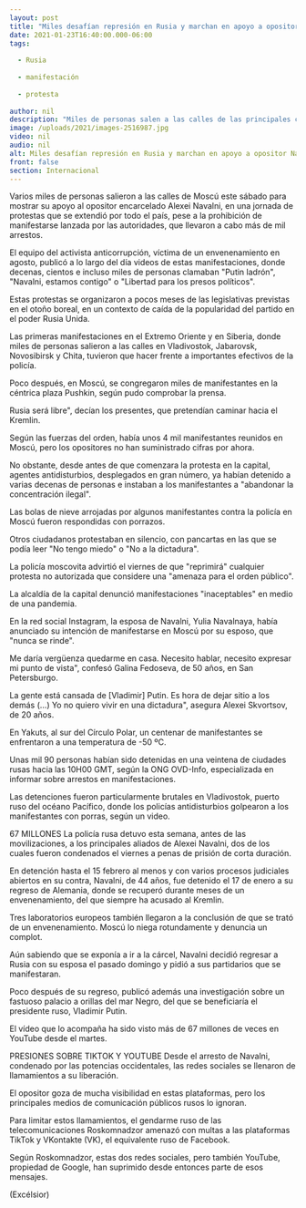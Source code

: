 ```yaml
---
layout: post
title: "Miles desafían represión en Rusia y marchan en apoyo a opositor Navalni"
date: 2021-01-23T16:40:00.000-06:00
tags:
  
  - Rusia
  
  - manifestación
  
  - protesta
  
author: nil
description: "Miles de personas salen a las calles de las principales ciudades de Rusia para mostrar su apoyo al opositor encarcelado Alexei Navalni, pese a la prohibición de manifestarse"
image: /uploads/2021/images-2516987.jpg
video: nil
audio: nil
alt: Miles desafían represión en Rusia y marchan en apoyo a opositor Navalni
front: false
section: Internacional
---
```


Varios miles de personas salieron a las calles de Moscú este sábado para mostrar su apoyo al opositor encarcelado Alexei Navalni, en una jornada de protestas que se extendió por todo el país, pese a la prohibición de manifestarse lanzada por las autoridades, que llevaron a cabo más de mil arrestos.

El equipo del activista anticorrupción, víctima de un envenenamiento en agosto, publicó a lo largo del día videos de estas manifestaciones, donde decenas, cientos e incluso miles de personas clamaban "Putin ladrón", "Navalni, estamos contigo" o "Libertad para los presos políticos".

Estas protestas se organizaron a pocos meses de las legislativas previstas en el otoño boreal, en un contexto de caída de la popularidad del partido en el poder Rusia Unida.

Las primeras manifestaciones en el Extremo Oriente y en Siberia, donde miles de personas salieron a las calles en Vladivostok, Jabarovsk, Novosibirsk y Chita, tuvieron que hacer frente a importantes efectivos de la policía.

Poco después, en Moscú, se congregaron miles de manifestantes en la céntrica plaza Pushkin, según pudo comprobar la prensa.

Rusia será libre", decían los presentes, que pretendían caminar hacia el Kremlin.

Según las fuerzas del orden, había unos 4 mil manifestantes reunidos en Moscú, pero los opositores no han suministrado cifras por ahora.

No obstante, desde antes de que comenzara la protesta en la capital, agentes antidisturbios, desplegados en gran número, ya habían detenido a varias decenas de personas e instaban a los manifestantes a "abandonar la concentración ilegal".

Las bolas de nieve arrojadas por algunos manifestantes contra la policía en Moscú fueron respondidas con porrazos.

Otros ciudadanos protestaban en silencio, con pancartas en las que se podía leer "No tengo miedo" o "No a la dictadura".

La policía moscovita advirtió el viernes de que "reprimirá" cualquier protesta no autorizada que considere una "amenaza para el orden público".

La alcaldía de la capital denunció manifestaciones "inaceptables" en medio de una pandemia.

En la red social Instagram, la esposa de Navalni, Yulia Navalnaya, había anunciado su intención de manifestarse en Moscú por su esposo, que "nunca se rinde".

Me daría vergüenza quedarme en casa. Necesito hablar, necesito expresar mi punto de vista", confesó Galina Fedoseva, de 50 años, en San Petersburgo.

 
La gente está cansada de [Vladimir] Putin. Es hora de dejar sitio a los demás (...) Yo no quiero vivir en una dictadura", asegura Alexei Skvortsov, de 20 años.

En Yakuts, al sur del Círculo Polar, un centenar de manifestantes se enfrentaron a una temperatura de -50 ºC.

Unas mil 90 personas habían sido detenidas en una veintena de ciudades rusas hacia las 10H00 GMT, según la ONG OVD-Info, especializada en informar sobre arrestos en manifestaciones.

Las detenciones fueron particularmente brutales en Vladivostok, puerto ruso del océano Pacífico, donde los policías antidisturbios golpearon a los manifestantes con porras, según un video.

67 MILLONES
La policía rusa detuvo esta semana, antes de las movilizaciones, a los principales aliados de Alexei Navalni, dos de los cuales fueron condenados el viernes a penas de prisión de corta duración.

En detención hasta el 15 febrero al menos y con varios procesos judiciales abiertos en su contra, Navalni, de 44 años, fue detenido el 17 de enero a su regreso de Alemania, donde se recuperó durante meses de un envenenamiento, del que siempre ha acusado al Kremlin.

Tres laboratorios europeos también llegaron a la conclusión de que se trató de un envenenamiento. Moscú lo niega rotundamente y denuncia un complot.

Aún sabiendo que se exponía a ir a la cárcel, Navalni decidió regresar a Rusia con su esposa el pasado domingo y pidió a sus partidarios que se manifestaran.

Poco después de su regreso, publicó además una investigación sobre un fastuoso palacio a orillas del mar Negro, del que se beneficiaría el presidente ruso, Vladimir Putin.

El vídeo que lo acompaña ha sido visto más de 67 millones de veces en YouTube desde el martes.

PRESIONES SOBRE TIKTOK Y YOUTUBE
Desde el arresto de Navalni, condenado por las potencias occidentales, las redes sociales se llenaron de llamamientos a su liberación.

El opositor goza de mucha visibilidad en estas plataformas, pero los principales medios de comunicación públicos rusos lo ignoran.

Para limitar estos llamamientos, el gendarme ruso de las telecomunicaciones Roskomnadzor amenazó con multas a las plataformas TikTok y VKontakte (VK), el equivalente ruso de Facebook.

Según Roskomnadzor, estas dos redes sociales, pero también YouTube, propiedad de Google, han suprimido desde entonces parte de esos mensajes.

(Excélsior)
